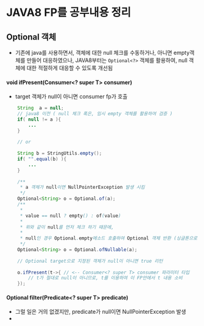 # JAVA8 FP를 공부내용 정리
## Optional 객체

* 기존에 java를 사용하면서, 객체에 대한 null 체크를 수동하거나,
아니면 empty객체를 만들어 대응하였으나, 
JAVA8부터는 ```Optional<?>``` 객체를 활용하여, 
null 객체에 대한 적절하게 대응할 수 있도록 개선됨  

#### void ifPresent(Consumer<? super T> consumer)
* target 객체가 null이 아니면 consumer fp가 호출
```java
	String  a = null;
	// java8 이전 ( null 체크 혹은, 임시 empty 객체를 활용하여 검증 )
	if( null != a ){
		...
	}
	
	// or 
	
	String b = StringUtils.empty();  
	if( "".equal(b) ){
		...
	}
	
	/**
	 * a 객체가 null이면 NullPointerException 발생 시킴 
	 */
	Optional<String> o = Optional.of(a);
	/**
	 *
	 * value == null ? empty() : of(value)
	 *  
	 * 위와 같이 null를 먼저 체크 하기 때문에,
	 *  
	 * null인 경우 Optional.empty메소드 호출하여 Optional 객체 반환 (싱글톤으로 미리 정의된 EMPTY 객체 반환) 
	 */
	Optional<String> o = Optional.ofNullable(a); 
	
	// Optional target으로 지정된 객체가 null이 아니면 true 리턴
	
	o.ifPresent(t->{ // <-- Consumer<? super T> consumer 파라미터 타입
		// t가 절대로 null이 아니므로, t를 이용하여 이 FP안에서 t 내용 소비
	});
```

#### Optional<T> filter(Predicate<? super T> predicate)
* 그럴 일은 거의 없겠지만, predicate가 null이면 NullPointerException 발생
* 
```java
```